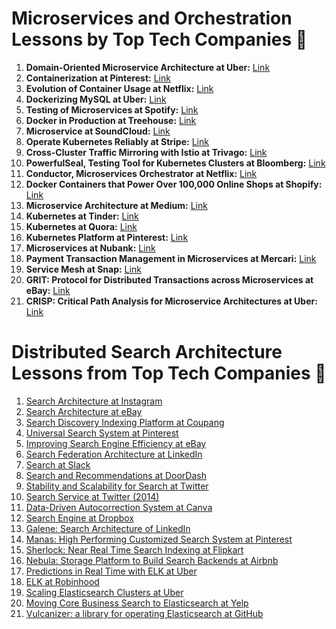 # Microservices and Orchestration Lessons by Top Tech Companies 🚀

1. **Domain-Oriented Microservice Architecture at Uber:** [Link](https://lnkd.in/gymJdCz7)
2. **Containerization at Pinterest:** [Link](https://lnkd.in/g3sumPC6)
3. **Evolution of Container Usage at Netflix:** [Link](https://lnkd.in/gN-xtmvc)
4. **Dockerizing MySQL at Uber:** [Link](https://lnkd.in/gxWkgs5d)
5. **Testing of Microservices at Spotify:** [Link](https://lnkd.in/gBpzHkaD)
6. **Docker in Production at Treehouse:** [Link](https://lnkd.in/gE4cUGhH)
7. **Microservice at SoundCloud:** [Link](https://lnkd.in/gAx_sddd)
8. **Operate Kubernetes Reliably at Stripe:** [Link](https://lnkd.in/g_S6wvyK)
9. **Cross-Cluster Traffic Mirroring with Istio at Trivago:** [Link](https://lnkd.in/gRK6tG9T)
10. **PowerfulSeal, Testing Tool for Kubernetes Clusters at Bloomberg:** [Link](https://lnkd.in/gPPhQWgb)
11. **Conductor, Microservices Orchestrator at Netflix:** [Link](https://lnkd.in/gZYAT-V3)
12. **Docker Containers that Power Over 100,000 Online Shops at Shopify:** [Link](https://lnkd.in/gJvz_39M)
13. **Microservice Architecture at Medium:** [Link](https://lnkd.in/gGArQqYw)
14. **Kubernetes at Tinder:** [Link](https://lnkd.in/g52mKp45)
15. **Kubernetes at Quora:** [Link](https://lnkd.in/gAAuzmaF)
16. **Kubernetes Platform at Pinterest:** [Link](https://lnkd.in/gc4V5R-g)
17. **Microservices at Nubank:** [Link](https://lnkd.in/gTP8uJjD)
18. **Payment Transaction Management in Microservices at Mercari:** [Link](https://lnkd.in/gNtbMRAs)
19. **Service Mesh at Snap:** [Link](https://lnkd.in/g7j4cPZh)
20. **GRIT: Protocol for Distributed Transactions across Microservices at eBay:** [Link](https://lnkd.in/gQy4w7Xe)
21. **CRISP: Critical Path Analysis for Microservice Architectures at Uber:** [Link](https://lnkd.in/geDpTvuA)

# Distributed Search Architecture Lessons from Top Tech Companies 🚀

1. [Search Architecture at Instagram](https://lnkd.in/g9ppenYM)
2. [Search Architecture at eBay](https://lnkd.in/g-cbdJ5y)
3. [Search Discovery Indexing Platform at Coupang](https://lnkd.in/gM5vdAsY)
4. [Universal Search System at Pinterest](https://lnkd.in/gRan9Wfp)
5. [Improving Search Engine Efficiency at eBay](https://lnkd.in/gfqRJqXU)
6. [Search Federation Architecture at LinkedIn](https://lnkd.in/gEeEts_3)
7. [Search at Slack](https://lnkd.in/gcCcCr7G)
8. [Search and Recommendations at DoorDash](https://lnkd.in/gxuTiS97)
9. [Stability and Scalability for Search at Twitter](https://lnkd.in/g6CyYsFg)
10. [Search Service at Twitter (2014)](https://lnkd.in/gZQ8yxTu)
11. [Data-Driven Autocorrection System at Canva](https://lnkd.in/gb_zbiaY)
12. [Search Engine at Dropbox](https://lnkd.in/g7g8ZcJq)
13. [Galene: Search Architecture of LinkedIn](https://lnkd.in/g7JUH363)
14. [Manas: High Performing Customized Search System at Pinterest](https://lnkd.in/gjjqCPJP)
15. [Sherlock: Near Real Time Search Indexing at Flipkart](https://lnkd.in/gawjnBe4)
16. [Nebula: Storage Platform to Build Search Backends at Airbnb](https://lnkd.in/g_wgZmZd)
17. [Predictions in Real Time with ELK at Uber](https://eng.uber.com/elk/)
18. [ELK at Robinhood](https://lnkd.in/gB_2neSZ)
19. [Scaling Elasticsearch Clusters at Uber](https://lnkd.in/gTiQjn69)
20. [Moving Core Business Search to Elasticsearch at Yelp](https://lnkd.in/gRb4s_jP)
21. [Vulcanizer: a library for operating Elasticsearch at GitHub](https://lnkd.in/g6FF2RrR)
